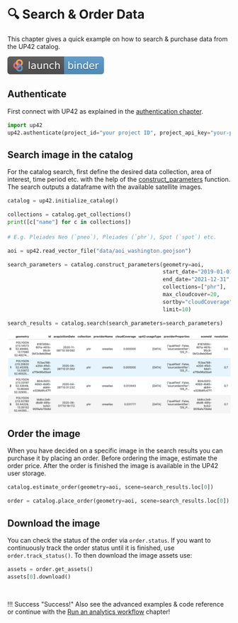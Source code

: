 # 🔍 Search & Order Data

This chapter gives a quick example on how to search & purchase data from the UP42 catalog.

[![Binder](assets/badge_logo.svg)](https://mybinder.org/v2/gh/up42/up42-py/master?filepath=examples%2Fguides%2Fcatalog.ipynb)

## **Authenticate**

First connect with UP42 as explained in the [authentication chapter](authentication.md).

```python
import up42
up42.authenticate(project_id="your project ID", project_api_key="your-project-API-key")
```

## **Search image in the catalog**

For the catalog search, first define the desired data collection, area of interest, time period etc. 
with the help of the [construct_parameters](catalog-reference.md#up42.catalog.Catalog.construct_parameters) function. 
The search outputs a dataframe with the available satellite images.

```python
catalog = up42.initialize_catalog()
```

```python
collections = catalog.get_collections()
print([c["name"] for c in collections])

# E.g. Pleiades Neo (`pneo`), Pleiades (`phr`), Spot (`spot`) etc.
```

```python
aoi = up42.read_vector_file("data/aoi_washington.geojson")
```

```python
search_parameters = catalog.construct_parameters(geometry=aoi, 
                                                 start_date="2019-01-01",
                                                 end_date="2021-12-31",
                                                 collections=["phr"],
                                                 max_cloudcover=20,
                                                 sortby="cloudCoverage", 
                                                 limit=10)
```
```python
search_results = catalog.search(search_parameters=search_parameters)
```

![Search results](assets/search_results.png)


## **Order the image**

When you have decided on a specific image in the search results you can purchase it by placing an order. 
Before ordering the image, estimate the order price. After the order is finished the image is 
available in the UP42 user storage.

```python
catalog.estimate_order(geometry=aoi, scene=search_results.loc[0])
```

```python
order = catalog.place_order(geometry=aoi, scene=search_results.loc[0])
```

## **Download the image**

You can check the status of the order via `order.status`. If you want to continuously track the
order status until it is finished, use `order.track_status()`. To then download the image assets use:

```python
assets = order.get_assets()
assets[0].download()
```



<br>

!!! Success "Success!"
Also see the advanced examples & code reference or continue with the [Run an analytics workflow](30-second-example.md) 
chapter!
